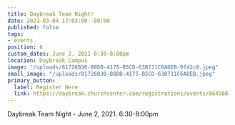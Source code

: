 ```yaml
---
title: Daybreak Team Night!
date: 2021-03-04 17:03:00 -08:00
published: false
tags:
- events
position: 6
custom_dates: June 2, 2021 6:30-8:00pm
location: Daybreak Campus
image: "/uploads/81726B30-B8DB-4175-B5CD-63B711C6ADEB-9fd2c8.jpeg"
small_image: "/uploads/81726B30-B8DB-4175-B5CD-63B711C6ADEB.jpeg"
primary_button:
  label: Register Here
  link: https://daybreak.churchcenter.com/registrations/events/864568
---
```


Daybreak Team Night - June 2, 2021. 6:30-8:00pm
